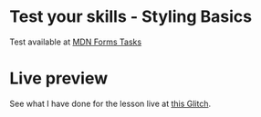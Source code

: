 # Test your skills - Styling Basics

Test available at [MDN Forms Tasks](https://developer.mozilla.org/en-US/docs/Learn/Forms/Test_your_skills:_Styling_basics)

# Live preview

See what I have done for the lesson live at [this Glitch]().
